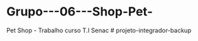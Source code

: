 # Grupo---06---Shop-Pet-
Pet Shop - Trabalho curso T.I Senac
#   p r o j e t o - i n t e g r a d o r - b a c k u p  
 